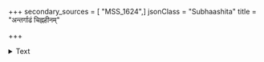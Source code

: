 +++
secondary_sources = [ "MSS_1624",]
jsonClass = "Subhaashita"
title = "अन्तर्गाढं चिह्नहीनम्"

+++

<details><summary>Text</summary>

अन्तर्गाढं चिह्नहीनं विशालं मध्ये स्थूलं स्थूलधारातितीक्ष्णम्।  
रक्षोवक्षश्छेदनार्थं महान्तं कृत्वा खङ्गं देवराजोतिहृष्टः॥
</details>
